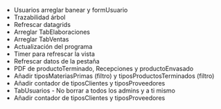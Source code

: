 ﻿* Usuarios arreglar banear y formUsuario
* Trazabilidad árbol
* Refrescar datagrids
* Arreglar TabElaboraciones
* Arreglar TabVentas 
* Actualización del programa
* Timer para refrescar la vista
* Refrescar datos de la pestaña
* PDF de productoTerminado, Recepciones y productoEnvasado
* Añadir tiposMateriasPrimas (filtro) y tiposProductosTerminados (filtro)
* Añadir contador de tiposClientes y tiposProveedores
* TabUsuarios - No borrar a todos los admins y a ti mismo
* Añadir contador de tiposClientes y tiposProveedores
